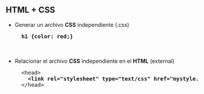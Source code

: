 ## HTML + CSS

<div>
<ul class="add-css-in-html-without-align">
  <li>
       Generar un archivo <b>CSS</b> independiente (.css)
      <pre>  <b>h1 {color: red;}</b></pre>
  </li>
  <br>
  <br>
  <li>
    Relacionar el archivo <b>CSS</b> independiente en el <b>HTML</b> (external)
    <pre>
  &lt;head&gt;  
    <b>&lt;link rel="stylesheet" type="text/css" href="mystyle.css"&gt;</b>  
  &lt;/head&gt;
    </pre>
  </li>
</ul>
</div>


